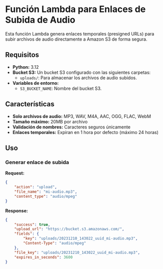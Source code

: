 # Función Lambda para Enlaces de Subida de Audio

Esta función Lambda genera enlaces temporales (presigned URLs) para subir archivos de audio directamente a Amazon S3 de forma segura.

## Requisitos

- **Python:** 3.12
- **Bucket S3:** Un bucket S3 configurado con las siguientes carpetas:
  - `uploads/`: Para almacenar los archivos de audio subidos.
- **Variables de entorno:**
  - `S3_BUCKET_NAME`: Nombre del bucket S3.

## Características

- **Solo archivos de audio:** MP3, WAV, M4A, AAC, OGG, FLAC, WebM
- **Tamaño máximo:** 20MB por archivo
- **Validación de nombres:** Caracteres seguros únicamente
- **Enlaces temporales:** Expiran en 1 hora por defecto (máximo 24 horas)

## Uso

### Generar enlace de subida

**Request:**
```json
{
    "action": "upload",
    "file_name": "mi-audio.mp3",
    "content_type": "audio/mpeg"
}
```

**Response:**
```json
{
    "success": true,
    "upload_url": "https://bucket.s3.amazonaws.com/",
    "fields": {
        "key": "uploads/20231210_143022_uuid_mi-audio.mp3",
        "Content-Type": "audio/mpeg"
    },
    "file_key": "uploads/20231210_143022_uuid_mi-audio.mp3",
    "expires_in_seconds": 3600
}
```
